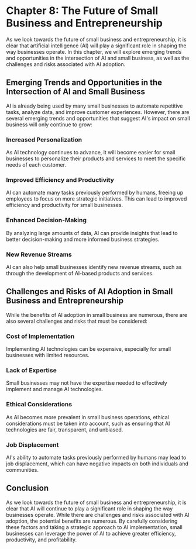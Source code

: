 Chapter 8: The Future of Small Business and Entrepreneurship
============================================================

As we look towards the future of small business and entrepreneurship, it is clear that artificial intelligence (AI) will play a significant role in shaping the way businesses operate. In this chapter, we will explore emerging trends and opportunities in the intersection of AI and small business, as well as the challenges and risks associated with AI adoption.

Emerging Trends and Opportunities in the Intersection of AI and Small Business
------------------------------------------------------------------------------

AI is already being used by many small businesses to automate repetitive tasks, analyze data, and improve customer experiences. However, there are several emerging trends and opportunities that suggest AI's impact on small business will only continue to grow:

### Increased Personalization

As AI technology continues to advance, it will become easier for small businesses to personalize their products and services to meet the specific needs of each customer.

### Improved Efficiency and Productivity

AI can automate many tasks previously performed by humans, freeing up employees to focus on more strategic initiatives. This can lead to improved efficiency and productivity for small businesses.

### Enhanced Decision-Making

By analyzing large amounts of data, AI can provide insights that lead to better decision-making and more informed business strategies.

### New Revenue Streams

AI can also help small businesses identify new revenue streams, such as through the development of AI-based products and services.

Challenges and Risks of AI Adoption in Small Business and Entrepreneurship
--------------------------------------------------------------------------

While the benefits of AI adoption in small business are numerous, there are also several challenges and risks that must be considered:

### Cost of Implementation

Implementing AI technologies can be expensive, especially for small businesses with limited resources.

### Lack of Expertise

Small businesses may not have the expertise needed to effectively implement and manage AI technologies.

### Ethical Considerations

As AI becomes more prevalent in small business operations, ethical considerations must be taken into account, such as ensuring that AI technologies are fair, transparent, and unbiased.

### Job Displacement

AI's ability to automate tasks previously performed by humans may lead to job displacement, which can have negative impacts on both individuals and communities.

Conclusion
----------

As we look towards the future of small business and entrepreneurship, it is clear that AI will continue to play a significant role in shaping the way businesses operate. While there are challenges and risks associated with AI adoption, the potential benefits are numerous. By carefully considering these factors and taking a strategic approach to AI implementation, small businesses can leverage the power of AI to achieve greater efficiency, productivity, and profitability.

